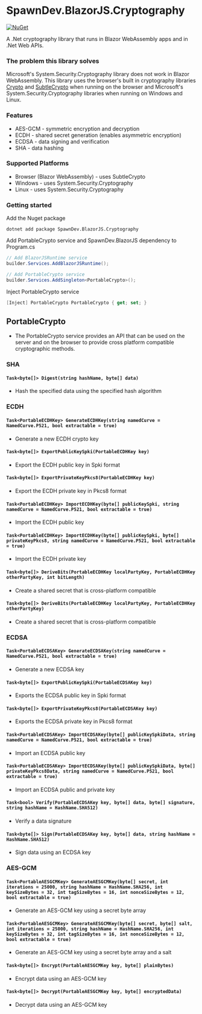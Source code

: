 # SpawnDev.BlazorJS.Cryptography

[![NuGet](https://badge.fury.io/nu/SpawnDev.BlazorJS.Cryptography.svg?delta=9&label=SpawnDev.BlazorJS.Cryptography)](https://www.nuget.org/packages/SpawnDev.BlazorJS.Cryptography)

A .Net cryptography library that runs in Blazor WebAssembly apps and in .Net Web APIs.

### The problem this library solves
Microsoft's System.Security.Cryptography library does not work in Blazor WebAssembly. This library uses the browser's built in cryptography libraries [Crypto](https://developer.mozilla.org/en-US/docs/Web/API/Crypto) and [SubtleCrypto](https://developer.mozilla.org/en-US/docs/Web/API/SubtleCrypto) when running on the browser and Microsoft's System.Security.Cryptography libraries when running on Windows and Linux.

### Features
- AES-GCM - symmetric encryption and decryption
- ECDH - shared secret generation (enables asymmetric encryption)
- ECDSA - data signing and verification
- SHA - data hashing

### Supported Platforms
- Browser (Blazor WebAssembly) - uses SubtleCrypto
- Windows - uses System.Security.Cryptography
- Linux - uses System.Security.Cryptography

### Getting started

Add the Nuget package
```nuget
dotnet add package SpawnDev.BlazorJS.Cryptography
```

Add PortableCrypto service and SpawnDev.BlazorJS dependency to Program.cs 
```cs
// Add BlazorJSRuntime service
builder.Services.AddBlazorJSRuntime();

// Add PortableCrypto service
builder.Services.AddSingleton<PortableCrypto>();
```

Inject PortableCrypto service
```cs
[Inject] PortableCrypto PortableCrypto { get; set; }
```

## PortableCrypto
- The PortableCrypto service provides an API that can be used on the server and on the browser to provide cross platform compatible cryptographic methods.

### SHA

#### `Task<byte[]> Digest(string hashName, byte[] data)`
- Hash the specified data using the specified hash algorithm

### ECDH

#### `Task<PortableECDHKey> GenerateECDHKey(string namedCurve = NamedCurve.P521, bool extractable = true)`
- Generate a new ECDH crypto key

#### `Task<byte[]> ExportPublicKeySpki(PortableECDHKey key)`
- Export the ECDH public key in Spki format

#### `Task<byte[]> ExportPrivateKeyPkcs8(PortableECDHKey key)`
- Export the ECDH private key in Pkcs8 format

#### `Task<PortableECDHKey> ImportECDHKey(byte[] publicKeySpki, string namedCurve = NamedCurve.P521, bool extractable = true)`
- Import the ECDH public key

#### `Task<PortableECDHKey> ImportECDHKey(byte[] publicKeySpki, byte[] privateKeyPkcs8, string namedCurve = NamedCurve.P521, bool extractable = true)`
- Import the ECDH private key

#### `Task<byte[]> DeriveBits(PortableECDHKey localPartyKey, PortableECDHKey otherPartyKey, int bitLength)`
- Create a shared secret that is cross-platform compatible

#### `Task<byte[]> DeriveBits(PortableECDHKey localPartyKey, PortableECDHKey otherPartyKey)`
- Create a shared secret that is cross-platform compatible

### ECDSA

#### `Task<PortableECDSAKey> GenerateECDSAKey(string namedCurve = NamedCurve.P521, bool extractable = true)`
- Generate a new ECDSA key

#### `Task<byte[]> ExportPublicKeySpki(PortableECDSAKey key)`
- Exports the ECDSA public key in Spki format

#### `Task<byte[]> ExportPrivateKeyPkcs8(PortableECDSAKey key)`
- Exports the ECDSA private key in Pkcs8 format

#### `Task<PortableECDSAKey> ImportECDSAKey(byte[] publicKeySpkiData, string namedCurve = NamedCurve.P521, bool extractable = true)`
- Import an ECDSA public key

#### `Task<PortableECDSAKey> ImportECDSAKey(byte[] publicKeySpkiData, byte[] privateKeyPkcs8Data, string namedCurve = NamedCurve.P521, bool extractable = true)`
- Import an ECDSA public and private key

#### `Task<bool> Verify(PortableECDSAKey key, byte[] data, byte[] signature, string hashName = HashName.SHA512)`
- Verify a data signature

#### `Task<byte[]> Sign(PortableECDSAKey key, byte[] data, string hashName = HashName.SHA512)`
- Sign data using an ECDSA key

### AES-GCM

#### `Task<PortableAESGCMKey> GenerateAESGCMKey(byte[] secret, int iterations = 25000, string hashName = HashName.SHA256, int keySizeBytes = 32, int tagSizeBytes = 16, int nonceSizeBytes = 12, bool extractable = true)`
- Generate an AES-GCM key using a secret byte array

#### `Task<PortableAESGCMKey> GenerateAESGCMKey(byte[] secret, byte[] salt, int iterations = 25000, string hashName = HashName.SHA256, int keySizeBytes = 32, int tagSizeBytes = 16, int nonceSizeBytes = 12, bool extractable = true)`
- Generate an AES-GCM key using a secret byte array and a salt

#### `Task<byte[]> Encrypt(PortableAESGCMKey key, byte[] plainBytes)`
- Encrypt data using an AES-GCM key

#### `Task<byte[]> Decrypt(PortableAESGCMKey key, byte[] encryptedData)`
- Decrypt data using an AES-GCM key